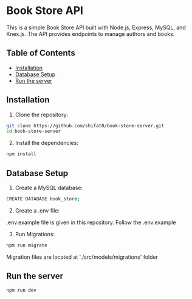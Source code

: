# Book Store API

This is a simple Book Store API built with Node.js, Express, MySQL, and Knex.js. The API provides endpoints to manage authors and books.

## Table of Contents

- [Installation](#installation)
- [Database Setup](#database-setup)
- [Run the server](#run-the-server)

## Installation

1. Clone the repository:

```bash
git clone https://github.com/shifat0/book-store-server.git
cd book-store-server
```

2. Install the dependencies:

```bash
npm install
```

## Database Setup

1. Create a MySQL database:

```bash
CREATE DATABASE book_store;
```

2. Create a .env file:

.env.example file is given in this repository. Follow the .env.example

3. Run Migrations:

```bash
npm run migrate
```

Migration files are located at './src/models/migrations' folder

## Run the server

```bash
npm run dev
```
